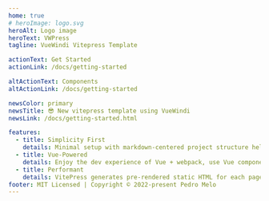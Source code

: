 ```yaml
---
home: true
# heroImage: logo.svg
heroAlt: Logo image
heroText: VWPress
tagline: VueWindi Vitepress Template

actionText: Get Started
actionLink: /docs/getting-started

altActionText: Components
altActionLink: /docs/getting-started

newsColor: primary
newsTitle: 😎 New vitepress template using VueWindi
newsLink: /docs/getting-started.html

features:
  - title: Simplicity First
    details: Minimal setup with markdown-centered project structure helps you focus on writing.
  - title: Vue-Powered
    details: Enjoy the dev experience of Vue + webpack, use Vue components in markdown, and develop custom themes with Vue.
  - title: Performant
    details: VitePress generates pre-rendered static HTML for each page, and runs as an SPA once a page is loaded.
footer: MIT Licensed | Copyright © 2022-present Pedro Melo
---
```


